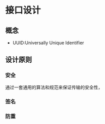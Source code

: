 # 接口设计
## 概念
- UUID:Universally Unique Identifier

## 设计原则
### 安全
通过一套通用的算法和规范来保证传输的安全性，

### 签名
### 防重